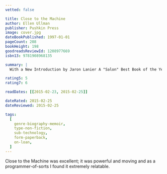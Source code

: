 ```yaml
---
vetted: false

title: Close to the Machine
author: Ellen Ullman
publisher: Pushkin Press
image: cover.jpg
dateBookPublished: 1997-01-01
pageCount: 208
bookHeight: 198
goodreadsReviewId: 1208977669
isbn13: 9781908968135

summary: |
  With a New Introduction by Jaron Lanier A "Salon" Best Book of the Year In 1997, the computer was still a relatively new tool-—a sleek and unforgiving machine that was beyond the grasp of most users. With intimate and unflinching detail, software engineer Ellen Ullman examines the strange ecstasy of being at the forefront of the predominantly male technological revolution, and the difficulty of translating the inherent messiness of human life into artful and efficient code. "Close to the Machine" is an elegant and revelatory mediation on the dawn of the digital era.

rating5: 5
rating7: 6

readDates: [[2015-02-23, 2015-02-25]]

dateRated: 2015-02-25
dateReviewed: 2015-02-25

tags:
  [
    genre-biography-memoir,
    type-non-fiction,
    sub-technology,
    form-paperback,
    on-loan,
  ]
---
```


Close to the Machine was excellent; it was powerful and moving and as a programmer-of-sorts I found it extremely relatable.
